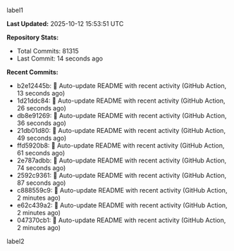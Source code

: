 
label1 
<!-- ACTIVITY_START -->
**Last Updated:** 2025-10-12 15:53:51 UTC

**Repository Stats:**
- Total Commits: 81315
- Last Commit: 14 seconds ago

**Recent Commits:**
- b2e12445b: 🤖 Auto-update README with recent activity (GitHub Action, 13 seconds ago)
- 1d21ddc84: 🤖 Auto-update README with recent activity (GitHub Action, 26 seconds ago)
- db8e91269: 🤖 Auto-update README with recent activity (GitHub Action, 36 seconds ago)
- 21db01d80: 🤖 Auto-update README with recent activity (GitHub Action, 49 seconds ago)
- ffd5920b8: 🤖 Auto-update README with recent activity (GitHub Action, 61 seconds ago)
- 2e787adbb: 🤖 Auto-update README with recent activity (GitHub Action, 74 seconds ago)
- 2592c9361: 🤖 Auto-update README with recent activity (GitHub Action, 87 seconds ago)
- c888559c9: 🤖 Auto-update README with recent activity (GitHub Action, 2 minutes ago)
- e62c439a2: 🤖 Auto-update README with recent activity (GitHub Action, 2 minutes ago)
- 047370cb1: 🤖 Auto-update README with recent activity (GitHub Action, 2 minutes ago)
<!-- ACTIVITY_END -->

label2
